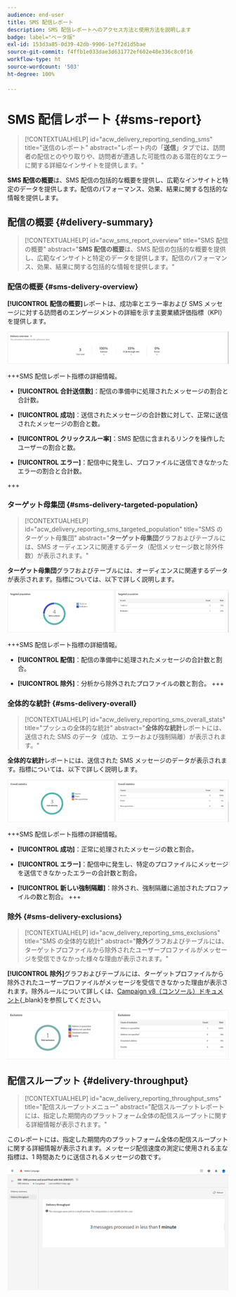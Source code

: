 ```yaml
---
audience: end-user
title: SMS 配信レポート
description: SMS 配信レポートへのアクセス方法と使用方法を説明します
badge: label="ベータ版"
exl-id: 153d3a85-0d39-42db-9906-1e7f2d1d5bae
source-git-commit: f4ffb1e033dae3d631772ef602e48e336c8c0f16
workflow-type: ht
source-wordcount: '503'
ht-degree: 100%

---
```


# SMS 配信レポート {#sms-report}

>[!CONTEXTUALHELP]
>id="acw_delivery_reporting_sending_sms"
>title="送信のレポート"
>abstract="レポート内の「**送信**」タブでは、訪問者の配信とのやり取りや、訪問者が遭遇した可能性のある潜在的なエラーに関する詳細なインサイトを提供します。"

**SMS 配信の概要**&#x200B;は、SMS 配信の包括的な概要を提供し、広範なインサイトと特定のデータを提供します。配信のパフォーマンス、効果、結果に関する包括的な情報を提供します。

## 配信の概要 {#delivery-summary}

>[!CONTEXTUALHELP]
>id="acw_sms_report_overview"
>title="SMS 配信の概要"
>abstract="**SMS 配信の概要**&#x200B;は、SMS 配信の包括的な概要を提供し、広範なインサイトと特定のデータを提供します。配信のパフォーマンス、効果、結果に関する包括的な情報を提供します。"

### 配信の概要 {#sms-delivery-overview}

**[!UICONTROL 配信の概要]**&#x200B;レポートは、成功率とエラー率および SMS メッセージに対する訪問者のエンゲージメントの詳細を示す主要業績評価指標（KPI）を提供します。

![](assets/reporting_sms_3.png)

+++SMS 配信レポート指標の詳細情報。

* **[!UICONTROL 合計送信数]**：配信の準備中に処理されたメッセージの割合と合計数。

* **[!UICONTROL 成功]**：送信されたメッセージの合計数に対して、正常に送信されたメッセージの割合と数。

* **[!UICONTROL クリックスルー率]**：SMS 配信に含まれるリンクを操作したユーザーの割合と数。

* **[!UICONTROL エラー]**：配信中に発生し、プロファイルに送信できなかったエラーの割合と合計数。

+++


### ターゲット母集団 {#sms-delivery-targeted-population}


>[!CONTEXTUALHELP]
>id="acw_delivery_reporting_sms_targeted_population"
>title="SMS のターゲット母集団"
>abstract="**ターゲット母集団**&#x200B;グラフおよびテーブルには、SMS オーディエンスに関連するデータ（配信メッセージ数と除外件数）が表示されます。"

**ターゲット母集団**&#x200B;グラフおよびテーブルには、オーディエンスに関連するデータが表示されます。指標については、以下で詳しく説明します。

![](assets/reporting_sms_4.png)

+++SMS 配信レポート指標の詳細情報。

* **[!UICONTROL 配信]**：配信の準備中に処理されたメッセージの合計数と割合。

* **[!UICONTROL 除外]**：分析から除外されたプロファイルの数と割合。
+++


### 全体的な統計 {#sms-delivery-overall}


>[!CONTEXTUALHELP]
>id="acw_delivery_reporting_sms_overall_stats"
>title="プッシュの全体的な統計"
>abstract="**全体的な統計**&#x200B;レポートには、送信された SMS のデータ（成功、エラーおよび強制隔離）が表示されます。"

**全体的な統計**&#x200B;レポートには、送信された SMS メッセージのデータが表示されます。指標については、以下で詳しく説明します。

![](assets/reporting_sms_5.png)

+++SMS 配信レポート指標の詳細情報。

* **[!UICONTROL 成功]**：正常に処理されたメッセージの数と割合。

* **[!UICONTROL エラー]**：配信中に発生し、特定のプロファイルにメッセージを送信できなかったエラーの合計数と割合。

* **[!UICONTROL 新しい強制隔離]**：除外され、強制隔離に追加されたプロファイルの数と割合。
+++

### 除外 {#sms-delivery-exclusions}


>[!CONTEXTUALHELP]
>id="acw_delivery_reporting_sms_exclusions"
>title="SMS の全体的な統計"
>abstract="**除外**&#x200B;グラフおよびテーブルには、ターゲットプロファイルから除外されたユーザープロファイルがメッセージを受信できなかった様々な理由が表示されます。"


**[!UICONTROL 除外]**&#x200B;グラフおよびテーブルには、ターゲットプロファイルから除外されたユーザープロファイルがメッセージを受信できなかった理由が表示されます。除外ルールについて詳しくは、[Campaign v8（コンソール）ドキュメント](https://experienceleague.adobe.com/docs/campaign/campaign-v8/send/failures/delivery-failures.html?lang=ja#sms-quarantines){_blank}を参照してください。

![](assets/reporting_sms_6.png)

## 配信スループット {#delivery-throughput}

>[!CONTEXTUALHELP]
>id="acw_delivery_reporting_throughput_sms"
>title="配信スループットメニュー"
>abstract="配信スループットレポートには、指定した期間内のプラットフォーム全体の配信スループットに関する詳細情報が表示されます。"

このレポートには、指定した期間内のプラットフォーム全体の配信スループットに関する詳細情報が表示されます。メッセージ配信速度の測定に使用される主な指標は、1 時間あたりに送信されるメッセージの数です。

![](assets/reporting_sms_2.png)
